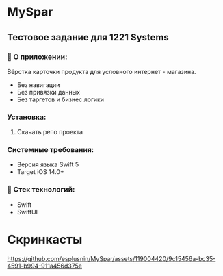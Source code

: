 # MySpar
## Тестовое задание для 1221 Systems
### 📝 О приложении:
Вёрстка карточки продукта для условного интернет - магазина.
+ Без навигации
+ Без привязки данных
+ Без таргетов и бизнес логики
  
### Установка:
1) Скачать репо проекта

### Системные требования:
- Версия языка Swift 5
- Target iOS 14.0+

### :telescope: Стек технологий:
+ Swift
+ SwiftUI
  
# Скринкасты
https://github.com/esplusnin/MySpar/assets/119004420/9c15456a-bc35-4591-b994-911a456d375e

